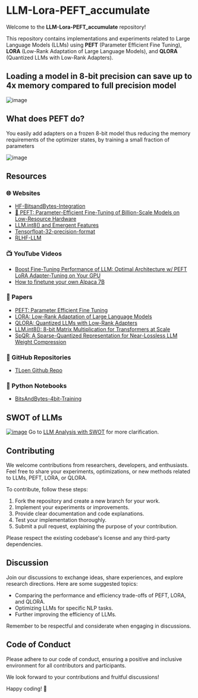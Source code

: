# LLM-Lora-PEFT_accumulate

Welcome to the **LLM-Lora-PEFT_accumulate** repository!

This repository contains implementations and experiments related to Large Language Models (LLMs) using **PEFT** (Parameter Efficient Fine Tuning), **LORA** (Low-Rank Adaptation of Large Language Models), and **QLORA** (Quantized LLMs with Low-Rank Adapters).

## Loading a model in 8-bit precision can save up to 4x memory compared to full precision model
![image](https://github.com/dasdristanta13/LLM-Lora-PEFT_accumulate/assets/70366198/d0e01c4a-da9d-46d9-9107-19d2865f8ec9)

## What does PEFT do?
You easily add adapters on a frozen 8-bit model thus reducing the memory requirements of the optimizer states, by training a small fraction of parameters

![image](https://github.com/dasdristanta13/LLM-Lora-PEFT_accumulate/assets/70366198/4869b64a-294c-4a23-8623-b17ee63a9f31)



## Resources

### 🌐 Websites

- [HF-BitsandBytes-Integration](https://huggingface.co/blog/hf-bitsandbytes-integration)
- [🤗 PEFT: Parameter-Efficient Fine-Tuning of Billion-Scale Models on Low-Resource Hardware](https://huggingface.co/blog/peft)
- [LLM.int8() and Emergent Features](https://timdettmers.com/2022/08/17/llm-int8-and-emergent-features/)
- [Tensorfloat-32-precision-format](https://blogs.nvidia.com/blog/2020/05/14/tensorfloat-32-precision-format/)
- [RLHF-LLM](https://huggingface.co/blog/trl-peft)

### 📺 YouTube Videos

- [Boost Fine-Tuning Performance of LLM: Optimal Architecture w/ PEFT LoRA Adapter-Tuning on Your GPU](https://youtu.be/A-a-l_sFtYM)
- [How to finetune your own Alpaca 7B](https://youtu.be/LSoqyynKU9E)

### 📄 Papers

- [PEFT: Parameter Efficient Fine Tuning](https://arxiv.org/pdf/2301.01821.pdf)
- [LORA: Low-Rank Adaptation of Large Language Models](https://arxiv.org/abs/2106.09685)
- [QLORA: Quantized LLMs with Low-Rank Adapters](https://arxiv.org/abs/2305.14314)
- [LLM.int8(): 8-bit Matrix Multiplication for Transformers at Scale](https://arxiv.org/pdf/2208.07339.pdf)
- [SpQR: A Sparse-Quantized Representation for Near-Lossless LLM Weight Compression](https://arxiv.org/abs/2306.03078)

### 🐙 GitHub Repositories

- [TLoen Github Repo](https://github.com/tloen/alpaca-lora)

### 🐍 Python Notebooks

- [BitsAndBytes-4bit-Training](https://colab.research.google.com/drive/1VoYNfYDKcKRQRor98Zbf2-9VQTtGJ24k?usp=sharing)

## SWOT of LLMs

[![image](https://github.com/dasdristanta13/LLM-Lora-PEFT_accumulate/assets/70366198/18d3dc4a-499a-4cb1-a0c5-7b49fd0f2289)](SWOT.md)
Go to [LLM Analysis with SWOT](SWOT.md) for more clarification.

## Contributing

We welcome contributions from researchers, developers, and enthusiasts. Feel free to share your experiments, optimizations, or new methods related to LLMs, PEFT, LORA, or QLORA.

To contribute, follow these steps:
1. Fork the repository and create a new branch for your work.
2. Implement your experiments or improvements.
3. Provide clear documentation and code explanations.
4. Test your implementation thoroughly.
5. Submit a pull request, explaining the purpose of your contribution.

Please respect the existing codebase's license and any third-party dependencies.

## Discussion

Join our discussions to exchange ideas, share experiences, and explore research directions. Here are some suggested topics:
- Comparing the performance and efficiency trade-offs of PEFT, LORA, and QLORA.
- Optimizing LLMs for specific NLP tasks.
- Further improving the efficiency of LLMs.

Remember to be respectful and considerate when engaging in discussions.

## Code of Conduct

Please adhere to our code of conduct, ensuring a positive and inclusive environment for all contributors and participants.

We look forward to your contributions and fruitful discussions!

Happy coding! 🚀
